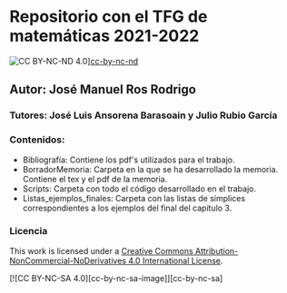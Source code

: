 # Repositorio con el TFG de matemáticas 2021-2022
![CC BY-NC-ND 4.0][cc-by-nc-nd-shield]][cc-by-nc-nd]
## Autor: José Manuel Ros Rodrigo
### Tutores: José Luis Ansorena Barasoain y Julio Rubio García

### Contenidos:

- Bibliografía: Contiene los pdf's utilizados para el trabajo.
- BorradorMemoria: Carpeta en la que se ha desarrollado la memoria. Contiene 
el tex y el pdf de la memoria. 
- Scripts: Carpeta con todo el código desarrollado en el trabajo.
- Listas_ejemplos_finales: Carpeta con las listas de símplices correspondientes 
a los ejemplos del final del capítulo 3.

### Licencia

This work is licensed under a
[Creative Commons Attribution-NonCommercial-NoDerivatives 4.0 International License][cc-by-nc-nd].

[![CC BY-NC-SA 4.0][cc-by-nc-sa-image]][cc-by-nc-sa]

[cc-by-nc-nd]: https://creativecommons.org/licenses/by-nc-nd/4.0/
[cc-by-nc-nd-image]: https://i.creativecommons.org/l/by-nc-nd/4.0/88x31.png
[cc-by-nc-nd-shield]: https://img.shields.io/badge/License-CC--BY--NC--ND%204.0-lightgrey


